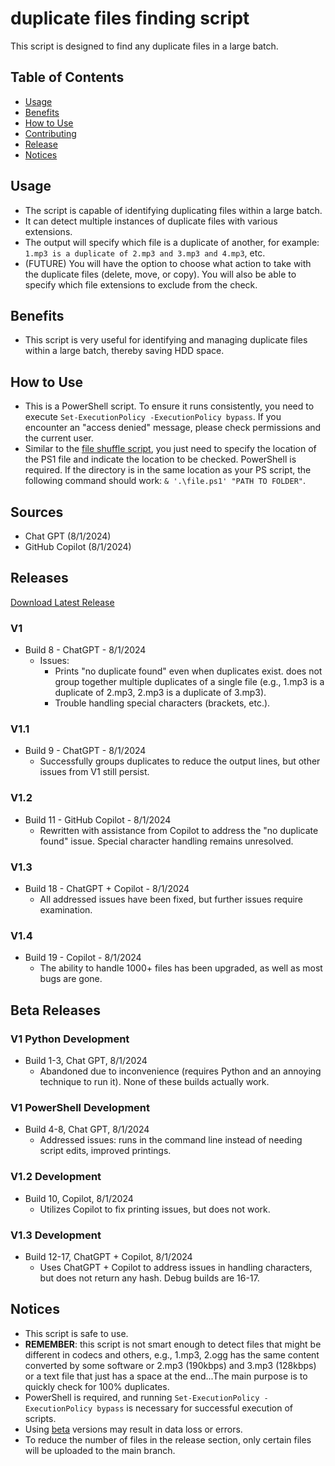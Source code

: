 # duplicate files finding script

This script is designed to find any duplicate files in a large batch.

## Table of Contents
- [Usage](#Usage)
- [Benefits](#Benefits)
- [How to Use](#How-to-Use)
- [Contributing](#Sources)
- [Release](#Releases)
- [Notices](#Notices)

## Usage
- The script is capable of identifying duplicating files within a large batch.
- It can detect multiple instances of duplicate files with various extensions.
- The output will specify which file is a duplicate of another, for example: `1.mp3 is a duplicate of 2.mp3 and 3.mp3 and 4.mp3`, etc.
- (FUTURE) You will have the option to choose what action to take with the duplicate files (delete, move, or copy). You will also be able to specify which file extensions to exclude from the check.

## Benefits
- This script is very useful for identifying and managing duplicate files within a large batch, thereby saving HDD space.

## How to Use
- This is a PowerShell script. To ensure it runs consistently, you need to execute `Set-ExecutionPolicy -ExecutionPolicy bypass`. If you encounter an "access denied" message, please check permissions and the current user.
- Similar to the [file shuffle script](https://github.com/wikiepeidia/files-shuffle-script/), you just need to specify the location of the PS1 file and indicate the location to be checked. PowerShell is required. If the directory is in the same location as your PS script, the following command should work: `& '.\file.ps1' "PATH TO FOLDER"`.

## Sources
- Chat GPT (8/1/2024)
- GitHub Copilot (8/1/2024)

## Releases
[Download Latest Release](https://github.com/wikiepeidia/duplicate-file-finding-script/releases)

### V1
- Build 8 - ChatGPT - 8/1/2024
  - Issues:
    - Prints "no duplicate found" even when duplicates exist.
    does not group together multiple duplicates of a single file (e.g., 1.mp3 is a duplicate of 2.mp3, 2.mp3 is a duplicate of 3.mp3).
    - Trouble handling special characters (brackets, etc.).

### V1.1
- Build 9 - ChatGPT - 8/1/2024
  - Successfully groups duplicates to reduce the output lines, but other issues from V1 still persist.

### V1.2
- Build 11 - GitHub Copilot - 8/1/2024
  - Rewritten with assistance from Copilot to address the "no duplicate found" issue. Special character handling remains unresolved.

### V1.3
- Build 18 - ChatGPT + Copilot - 8/1/2024
  - All addressed issues have been fixed, but further issues require examination.

### V1.4
- Build 19 - Copilot - 8/1/2024
  - The ability to handle 1000+ files has been upgraded, as well as most bugs are gone.

## Beta Releases
### V1 Python Development
- Build 1-3, Chat GPT, 8/1/2024
  - Abandoned due to inconvenience (requires Python and an annoying technique to run it). None of these builds actually work.

### V1 PowerShell Development
- Build 4-8, Chat GPT, 8/1/2024
  - Addressed issues: runs in the command line instead of needing script edits, improved printings.

### V1.2 Development
- Build 10, Copilot, 8/1/2024
  - Utilizes Copilot to fix printing issues, but does not work.

### V1.3 Development
- Build 12-17, ChatGPT + Copilot, 8/1/2024
  - Uses ChatGPT + Copilot to address issues in handling characters, but does not return any hash. Debug builds are 16-17.

## Notices
- This script is safe to use.
- **REMEMBER**: this script is not smart enough to detect files that might be different in codecs and others, e.g., 1.mp3, 2.ogg has the same content converted by some software or 2.mp3 (190kbps) and 3.mp3 (128kbps) or a text file that just has a space at the end...The main purpose is to quickly check for 100% duplicates.
- PowerShell is required, and running `Set-ExecutionPolicy -ExecutionPolicy bypass` is necessary for successful execution of scripts.
- Using [beta](#beta-releases) versions may result in data loss or errors.
- To reduce the number of files in the release section, only certain files will be uploaded to the main branch.
